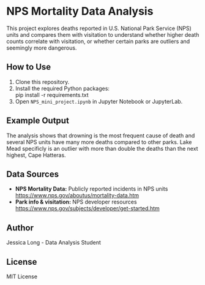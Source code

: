 # NPS Mortality Data Analysis

This project explores deaths reported in U.S. National Park Service (NPS) units and compares them with visitation to understand whether higher death counts correlate with visitation, or whether certain parks are outliers and seemingly more dangerous.

## How to Use
1. Clone this repository.
2. Install the required Python packages:  
   pip install -r requirements.txt
3. Open `NPS_mini_project.ipynb` in Jupyter Notebook or JupyterLab.


## Example Output
The analysis shows that drowning is the most frequent cause of death and several NPS units have many more deaths compared to other parks. Lake Mead specificly is an outlier with more than double the deaths than the next highest, Cape Hatteras. 


## Data Sources
- **NPS Mortality Data:** Publicly reported incidents in NPS units https://www.nps.gov/aboutus/mortality-data.htm
- **Park info & visitation:** NPS developer resources https://www.nps.gov/subjects/developer/get-started.htm

## Author
Jessica Long - Data Analysis Student

## License
MIT License